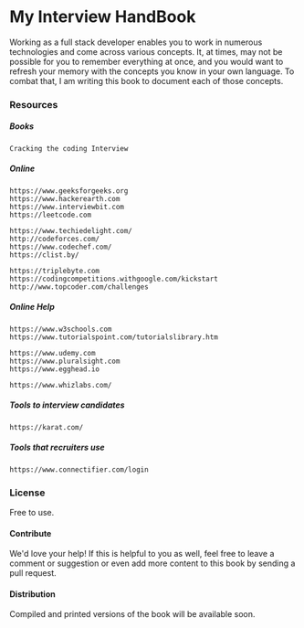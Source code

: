 # My Interview HandBook

Working as a full stack developer enables you to work in numerous technologies and come across various concepts. It, at times, may not be possible for you to remember everything at once, and you would want to refresh your memory with the concepts you know in your own language. To combat that, I am writing this book to document each of those concepts.

### Resources

##### Books

```
Cracking the coding Interview
```

##### Online

```
https://www.geeksforgeeks.org
https://www.hackerearth.com
https://www.interviewbit.com
https://leetcode.com

https://www.techiedelight.com/
http://codeforces.com/
https://www.codechef.com/
https://clist.by/

https://triplebyte.com
https://codingcompetitions.withgoogle.com/kickstart
http://www.topcoder.com/challenges
```

##### Online Help

```
https://www.w3schools.com
https://www.tutorialspoint.com/tutorialslibrary.htm

https://www.udemy.com
https://www.pluralsight.com
https://www.egghead.io

https://www.whizlabs.com/
```

##### Tools to interview candidates

```
https://karat.com/
```

##### Tools that recruiters use

```
https://www.connectifier.com/login
```

### License

Free to use.

#### Contribute

We'd love your help! If this is helpful to you as well, feel free to leave a comment or suggestion or even add more content to this book by sending a pull request.

#### Distribution

Compiled and printed versions of the book will be available soon.


